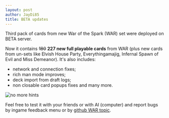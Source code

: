 ```yaml
---
layout: post
author: JayDi85
title: BETA updates
---
```

Third pack of cards from new War of the Spark (WAR) set were deployed on BETA server.

Now it contains <strike>180</strike> <b>227 new full playable cards</b> from WAR (plus new cards from un-sets like Elvish House Party, Everythingamajig, Infernal Spawn of Evil and Miss Demeanor). It's also includes:

 * network and connection fixes;
 * rich man mode improves;
 * deck import from draft logs;
 * non closable card popups fixes and many more.

![no more hints](https://user-images.githubusercontent.com/8344157/56074447-cc5a8100-5dc3-11e9-8a05-b9623ba71aac.jpg)

Feel free to test it with your friends or with AI (computer) and report bugs by ingame feedback menu or by <a href="https://github.com/magefree/mage/issues/5662">github WAR topic</a>.